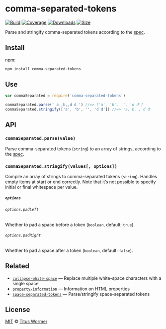 # comma-separated-tokens

[![Build][build-badge]][build]
[![Coverage][coverage-badge]][coverage]
[![Downloads][downloads-badge]][downloads]
[![Size][size-badge]][size]

Parse and stringify comma-separated tokens according to the [spec][].

## Install

[npm][]:

```sh
npm install comma-separated-tokens
```

## Use

```js
var commaSeparated = require('comma-separated-tokens')

commaSeparated.parse(' a ,b,,d d ') //=> ['a', 'b', '', 'd d']
commaSeparated.stringify(['a', 'b', '', 'd d']) //=> 'a, b, , d d'
```

## API

### `commaSeparated.parse(value)`

Parse comma-separated tokens (`string`) to an array of strings, according
to the [spec][].

### `commaSeparated.stringify(values[, options])`

Compile an array of strings to comma-separated tokens (`string`).
Handles empty items at start or end correctly.
Note that it’s not possible to specify initial or final whitespace per value.

##### `options`

###### `options.padLeft`

Whether to pad a space before a token (`boolean`, default: `true`).

###### `options.padRight`

Whether to pad a space after a token (`boolean`, default: `false`).

## Related

- [`collapse-white-space`](https://github.com/wooorm/collapse-white-space)
  — Replace multiple white-space characters with a single space
- [`property-information`](https://github.com/wooorm/property-information)
  — Information on HTML properties
- [`space-separated-tokens`](https://github.com/wooorm/space-separated-tokens)
  — Parse/stringify space-separated tokens

## License

[MIT][license] © [Titus Wormer][author]

<!-- Definitions -->

[build-badge]: https://img.shields.io/travis/wooorm/comma-separated-tokens.svg
[build]: https://travis-ci.org/wooorm/comma-separated-tokens
[coverage-badge]: https://img.shields.io/codecov/c/github/wooorm/comma-separated-tokens.svg
[coverage]: https://codecov.io/github/wooorm/comma-separated-tokens
[downloads-badge]: https://img.shields.io/npm/dm/comma-separated-tokens.svg
[downloads]: https://www.npmjs.com/package/comma-separated-tokens
[size-badge]: https://img.shields.io/bundlephobia/minzip/comma-separated-tokens.svg
[size]: https://bundlephobia.com/result?p=comma-separated-tokens
[npm]: https://docs.npmjs.com/cli/install
[license]: license
[author]: https://wooorm.com
[spec]: https://html.spec.whatwg.org/#comma-separated-tokens
